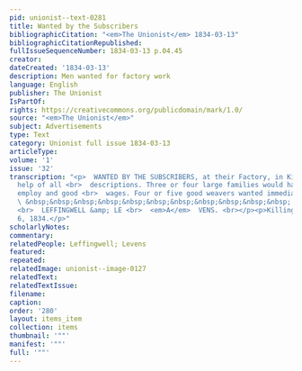 ```yaml
---
pid: unionist--text-0281
title: Wanted by the Subscribers
bibliographicCitation: "<em>The Unionist</em> 1834-03-13"
bibliographicCitationRepublished: 
fullIssueSequenceNumber: 1834-03-13 p.04.45
creator: 
dateCreated: '1834-03-13'
description: Men wanted for factory work
language: English
publisher: The Unionist
IsPartOf: 
rights: https://creativecommons.org/publicdomain/mark/1.0/
source: "<em>The Unionist</em>"
subject: Advertisements
type: Text
category: Unionist full issue 1834-03-13
articleType: 
volume: '1'
issue: '32'
transcription: "<p>  WANTED BY THE SUBSCRIBERS, at their Factory, in Killingly, factory
  help of all <br>  descriptions. Three or four large families would have constant
  employ and good <br>  wages. Four or five good weavers wanted immediately. <br></p><p>
  \ &nbsp;&nbsp;&nbsp;&nbsp;&nbsp;&nbsp;&nbsp;&nbsp;&nbsp;&nbsp;&nbsp; <br>  &nbsp;&nbsp;&nbsp;&nbsp;&nbsp;&nbsp;&nbsp;&nbsp;&nbsp;&nbsp;&nbsp;&nbsp;&nbsp;&nbsp;&nbsp;&nbsp;&nbsp;&nbsp;&nbsp;&nbsp;&nbsp;&nbsp;&nbsp;&nbsp;&nbsp;&nbsp;&nbsp;&nbsp;&nbsp;&nbsp;&nbsp;&nbsp;&nbsp;&nbsp;&nbsp;
  <br>  LEFFINGWELL &amp; LE <br>  <em>A</em>  VENS. <br></p><p>Killingly, February,
  6, 1834.</p>"
scholarlyNotes: 
commentary: 
relatedPeople: Leffingwell; Levens
featured: 
repeated: 
relatedImage: unionist--image-0127
relatedText: 
relatedTextIssue: 
filename: 
caption: 
order: '280'
layout: items_item
collection: items
thumbnail: '""'
manifest: '""'
full: '""'
---
```

